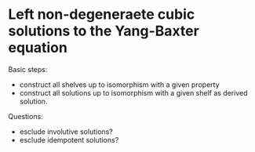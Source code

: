 # Left non-degeneraete cubic solutions to the Yang-Baxter equation

Basic steps:
- construct all shelves up to isomorphism with a given property
- construct all solutions up to isomorphism with a given shelf as derived solution.

Questions:
- esclude involutive solutions?
- esclude idempotent solutions?

